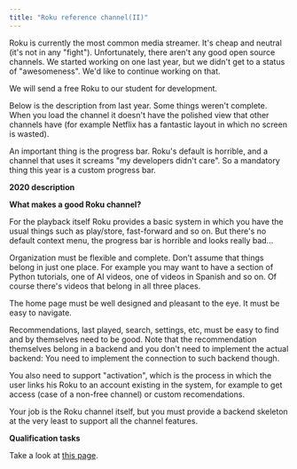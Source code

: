 ```yaml
---
title: "Roku reference channel(II)"
---
```


Roku is currently the most common media streamer. It's cheap and
neutral (it's not in any "fight"). Unfortunately, there aren't any
good open source channels. We started working on one last year, but we
didn't get to a status of "awesomeness". We'd like to continue
working on that.

We will send a free Roku to our student for development.

Below is the description from last year. Some things weren't complete.
When you load the channel it doesn't have the polished view that other
channels have (for example Netflix has a fantastic layout in which no
screen is wasted).

An important thing is the progress bar. Roku's default is horrible, and
a channel that uses it screams "my developers didn't care". So a
mandatory thing this year is a custom progress bar.

 **2020 description**

<!-- -->

 **What makes a good Roku channel?**

For the playback itself Roku provides a basic system in which you have
the usual things such as play/store, fast-forward and so on. But
there's no default context menu, the progress bar is horrible and looks
really bad\...

Organization must be flexible and complete. Don't assume that things
belong in just one place. For example you may want to have a section of
Python tutorials, one of AI videos, one of videos in Spanish and so on.
Of course there's videos that belong in all three places.

The home page must be well designed and pleasant to the eye. It must be
easy to navigate.

Recommendations, last played, search, settings, etc, must be easy to
find and by themselves need to be good. Note that the recommendation
themselves belong in a backend and you don't need to implement the
actual backend: You need to implement the connection to such backend
though.

You also need to support "activation", which is the process in which
the user links his Roku to an account existing in the system, for
example to get access (case of a non-free channel) or custom
recomendations.

Your job is the Roku channel itself, but you must provide a backend
skeleton at the very least to support all the channel features.

 **Qualification tasks**

Take a look at [this page](/public/gsoc/takehome).
